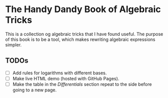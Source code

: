 # The Handy Dandy Book of Algebraic Tricks
This is a collection og algebraic tricks that I have found useful. The purpose
of this book is to be a tool, which makes rewriting algebraic expressions
simpler.

## TODOs
- [ ] Add rules for logarithms with different bases.
- [ ] Make live HTML demo (hosted with GitHub Pages).
- [ ] Make the table in the *Differentials* section repeat to the side before going to a new page.
